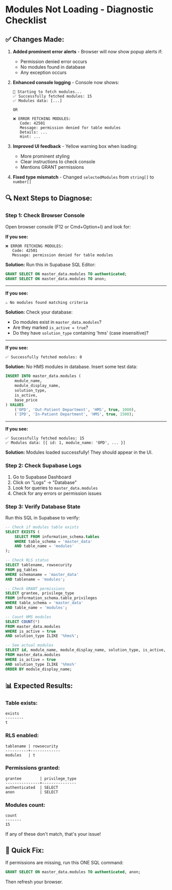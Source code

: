 # Modules Not Loading - Diagnostic Checklist

## ✅ Changes Made:

1. **Added prominent error alerts** - Browser will now show popup alerts if:
   - Permission denied error occurs
   - No modules found in database
   - Any exception occurs

2. **Enhanced console logging** - Console now shows:
   ```
   🔄 Starting to fetch modules...
   ✅ Successfully fetched modules: 15
   ✅ Modules data: [...]
   
   OR
   
   ❌ ERROR FETCHING MODULES:
      Code: 42501
      Message: permission denied for table modules
      Details: ...
      Hint: ...
   ```

3. **Improved UI feedback** - Yellow warning box when loading:
   - More prominent styling
   - Clear instructions to check console
   - Mentions GRANT permissions

4. **Fixed type mismatch** - Changed `selectedModules` from `string[]` to `number[]`

## 🔍 Next Steps to Diagnose:

### Step 1: Check Browser Console
Open browser console (F12 or Cmd+Option+I) and look for:

**If you see:**
```
❌ ERROR FETCHING MODULES:
   Code: 42501
   Message: permission denied for table modules
```
**Solution:** Run this in Supabase SQL Editor:
```sql
GRANT SELECT ON master_data.modules TO authenticated;
GRANT SELECT ON master_data.modules TO anon;
```

---

**If you see:**
```
⚠️ No modules found matching criteria
```
**Solution:** Check your database:
- Do modules exist in `master_data.modules`?
- Are they marked `is_active = true`?
- Do they have `solution_type` containing 'hms' (case insensitive)?

---

**If you see:**
```
✅ Successfully fetched modules: 0
```
**Solution:** No HMS modules in database. Insert some test data:
```sql
INSERT INTO master_data.modules (
    module_name, 
    module_display_name, 
    solution_type, 
    is_active, 
    base_price
) VALUES 
    ('OPD', 'Out-Patient Department', 'HMS', true, 1000),
    ('IPD', 'In-Patient Department', 'HMS', true, 1500);
```

---

**If you see:**
```
✅ Successfully fetched modules: 15
✅ Modules data: [{ id: 1, module_name: 'OPD', ... }]
```
**Solution:** Modules loaded successfully! They should appear in the UI.

### Step 2: Check Supabase Logs
1. Go to Supabase Dashboard
2. Click on "Logs" → "Database"
3. Look for queries to `master_data.modules`
4. Check for any errors or permission issues

### Step 3: Verify Database State

Run this SQL in Supabase to verify:

```sql
-- Check if modules table exists
SELECT EXISTS (
    SELECT FROM information_schema.tables 
    WHERE table_schema = 'master_data' 
    AND table_name = 'modules'
);

-- Check RLS status
SELECT tablename, rowsecurity 
FROM pg_tables 
WHERE schemaname = 'master_data' 
AND tablename = 'modules';

-- Check GRANT permissions
SELECT grantee, privilege_type
FROM information_schema.table_privileges
WHERE table_schema = 'master_data' 
AND table_name = 'modules';

-- Count HMS modules
SELECT COUNT(*) 
FROM master_data.modules 
WHERE is_active = true 
AND solution_type ILIKE '%hms%';

-- See actual modules
SELECT id, module_name, module_display_name, solution_type, is_active, base_price
FROM master_data.modules 
WHERE is_active = true 
AND solution_type ILIKE '%hms%'
ORDER BY module_display_name;
```

## 📊 Expected Results:

### Table exists: 
```
exists
--------
t
```

### RLS enabled:
```
tablename | rowsecurity
----------+-------------
modules   | t
```

### Permissions granted:
```
grantee        | privilege_type
---------------+---------------
authenticated  | SELECT
anon           | SELECT
```

### Modules count:
```
count
-------
15
```

If any of these don't match, that's your issue!

## 🚀 Quick Fix:

If permissions are missing, run this ONE SQL command:
```sql
GRANT SELECT ON master_data.modules TO authenticated, anon;
```

Then refresh your browser.
